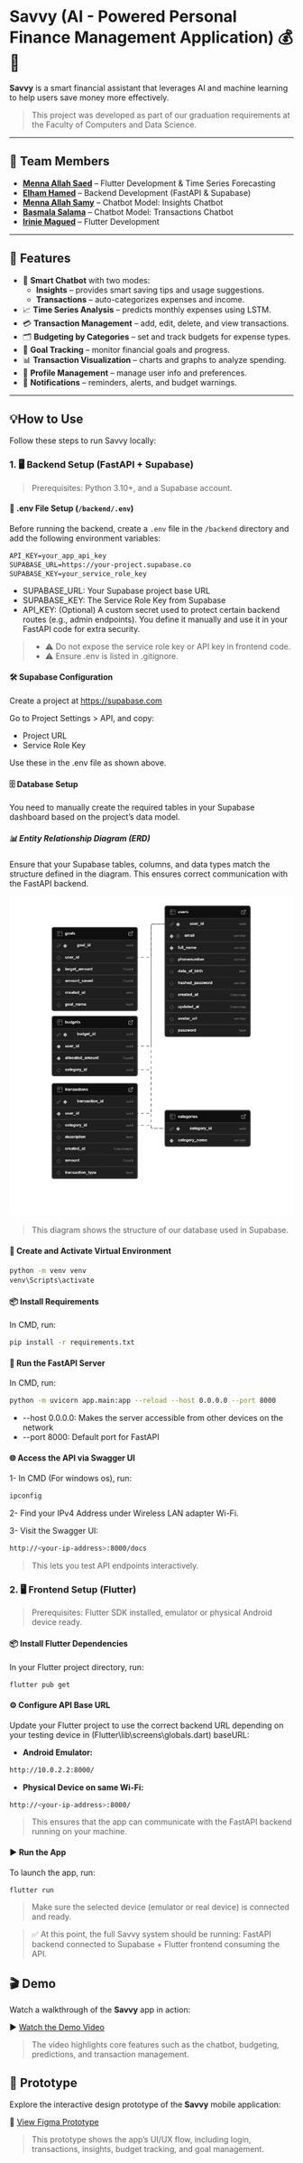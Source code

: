 # Savvy (AI - Powered Personal Finance Management Application) 💰🤖

**Savvy** is a smart financial assistant that leverages AI and machine learning to help users save money more effectively.  
> This project was developed as part of our graduation requirements at the Faculty of Computers and Data Science.

---
## 👥 Team Members

- [**Menna Allah Saed**](https://github.com/MennaSaeed22) –  Flutter Development & Time Series Forecasting
- [**Elham Hamed**](https://github.com/elhamhamed) – Backend Development (FastAPI & Supabase)  
- [**Menna Allah Samy**](https://github.com/MennaAllahSamy) – Chatbot Model: Insights Chatbot
- [**Basmala Salama**](https://github.com/llbasmalall) – Chatbot Model: Transactions Chatbot
- [**Irinie Magued**](https://github.com/IrinieSabry) – Flutter Development

---

## 🚀 Features

- 🤖 **Smart Chatbot** with two modes:
  - **Insights** – provides smart saving tips and usage suggestions.
  - **Transactions** – auto-categorizes expenses and income.
- 📈 **Time Series Analysis** – predicts monthly expenses using LSTM.
- 💳 **Transaction Management** – add, edit, delete, and view transactions.
- 🗂️ **Budgeting by Categories** – set and track budgets for expense types.
- 🎯 **Goal Tracking** – monitor financial goals and progress.
- 📊 **Transaction Visualization** – charts and graphs to analyze spending.
- 👤 **Profile Management** – manage user info and preferences.
- 🔔 **Notifications** – reminders, alerts, and budget warnings.

---

## 💡How to Use
Follow these steps to run Savvy locally:
### 1. 🖥️ Backend Setup (FastAPI + Supabase)
> Prerequisites: Python 3.10+, and a Supabase account.

#### 🔐 .env File Setup (`/backend/.env`)

Before running the backend, create a `.env` file in the `/backend` directory and add the following environment variables:

```env
API_KEY=your_app_api_key
SUPABASE_URL=https://your-project.supabase.co
SUPABASE_KEY=your_service_role_key

```
- SUPABASE_URL: Your Supabase project base URL
- SUPABASE_KEY: The Service Role Key from Supabase
- API_KEY: (Optional) A custom secret used to protect certain backend routes (e.g., admin endpoints). You define it manually and use it in your FastAPI code for extra security.

> - ⚠️ Do not expose the service role key or API key in frontend code.
> - ⚠️ Ensure .env is listed in .gitignore.

#### 🛠️ Supabase Configuration
Create a project at https://supabase.com

Go to Project Settings > API, and copy:
  - Project URL
  - Service Role Key

Use these in the .env file as shown above.

#### 🗄️ Database Setup
You need to manually create the required tables in your Supabase dashboard based on the project’s data model.
##### 📊 Entity Relationship Diagram (ERD)
Ensure that your Supabase tables, columns, and data types match the structure defined in the diagram. This ensures correct communication with the FastAPI backend.

![Supabase Schema](Backend/supabase-schema.png)

> This diagram shows the structure of our database used in Supabase.

#### 🔧 Create and Activate Virtual Environment

```bash
python -m venv venv
venv\Scripts\activate
```
#### 📦 Install Requirements
In CMD, run:
```bash
pip install -r requirements.txt

```
#### 🚀 Run the FastAPI Server
In CMD, run:
```bash
python -m uvicorn app.main:app --reload --host 0.0.0.0 --port 8000

```
- --host 0.0.0.0: Makes the server accessible from other devices on the network
- --port 8000: Default port for FastAPI

#### 🌐 Access the API via Swagger UI

1- In CMD (For windows os), run:
```bash
ipconfig

```
2- Find your IPv4 Address under Wireless LAN adapter Wi-Fi.

3- Visit the Swagger UI:
```bash
http://<your-ip-address>:8000/docs

```
> This lets you test API endpoints interactively.

### 2. 🖥️ Frontend Setup (Flutter)
> Prerequisites: Flutter SDK installed, emulator or physical Android device ready.

#### 📦 Install Flutter Dependencies

In your Flutter project directory, run:

```bash
flutter pub get
```
#### ⚙️ Configure API Base URL
Update your Flutter project to use the correct backend URL depending on your testing device in (Flutter\lib\screens\globals.dart) baseURL:
- **Android Emulator:**  
```bash
http://10.0.2.2:8000/
```
- **Physical Device on same Wi-Fi:**  
```bash
http://<your-ip-address>:8000/
```

> This ensures that the app can communicate with the FastAPI backend running on your machine.

#### ▶️ Run the App
To launch the app, run:

```bash
flutter run
```
> Make sure the selected device (emulator or real device) is connected and ready.

>✅ At this point, the full Savvy system should be running:
FastAPI backend connected to Supabase + Flutter frontend consuming the API.

## 🎬 Demo

Watch a walkthrough of the **Savvy** app in action:

▶️ [Watch the Demo Video](https://drive.google.com/file/d/1Lmywf6zBik9U5o5n1nwP9AgltpjU85cg/view?usp=drive_link)

> The video highlights core features such as the chatbot, budgeting, predictions, and transaction management.

## 🧩 Prototype

Explore the interactive design prototype of the **Savvy** mobile application:

🎨 [View Figma Prototype](https://www.figma.com/design/G8Ts11AqXvyYsj2lYGBMlo/Finance-Management-Mobile-App-UI-UX-Kit-for-Budget-Tracker-Financial-Prototype-Design--Community---Copy-?node-id=7020-3430&t=BdAcgAHk5PClTafG-1)

> This prototype shows the app’s UI/UX flow, including login, transactions, insights, budget tracking, and goal management.
